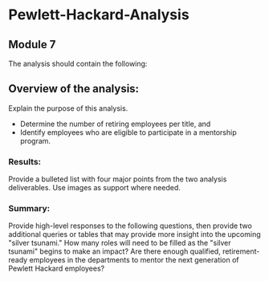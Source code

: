 # Pewlett-Hackard-Analysis
## Module 7
The analysis should contain the following:
## Overview of the analysis: 
Explain the purpose of this analysis.
- Determine the number of retiring employees per title, and 
- Identify employees who are eligible to participate in a mentorship program.
### Results: 
Provide a bulleted list with four major points from the two analysis deliverables. Use images as support where needed.
### Summary: 
Provide high-level responses to the following questions, then provide two additional queries or tables that may provide more insight into the upcoming "silver tsunami."
How many roles will need to be filled as the "silver tsunami" begins to make an impact?
Are there enough qualified, retirement-ready employees in the departments to mentor the next generation of Pewlett Hackard employees?
